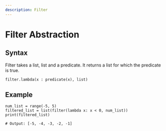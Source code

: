 ```yaml
---
description: Filter
---
```


# Filter Abstraction

## Syntax

Filter takes a list, list and a predicate.  It returns a list for which the predicate is true.

```text
filter.lambda(x : predicate(x), list)
```

## Example

```text
num_list = range(-5, 5)
filtered_list = list(filter(lambda x: x < 0, num_list))
print(filtered_list)

# Output: [-5, -4, -3, -2, -1]
```

